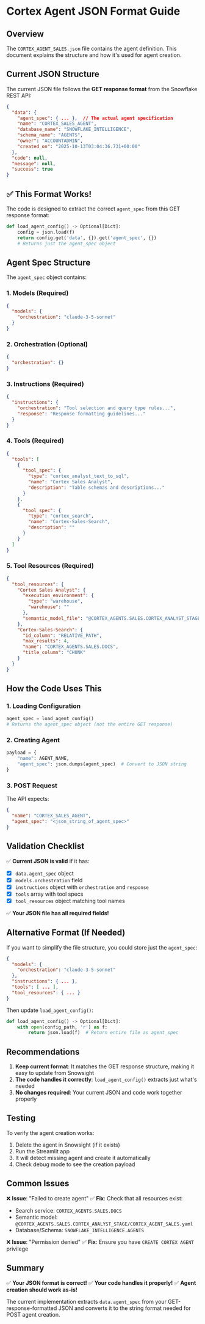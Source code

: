 # Cortex Agent JSON Format Guide

## Overview

The `CORTEX_AGENT_SALES.json` file contains the agent definition. This document explains the structure and how it's used for agent creation.

## Current JSON Structure

The current JSON file follows the **GET response format** from the Snowflake REST API:

```json
{
  "data": {
    "agent_spec": { ... },  // The actual agent specification
    "name": "CORTEX_SALES_AGENT",
    "database_name": "SNOWFLAKE_INTELLIGENCE",
    "schema_name": "AGENTS",
    "owner": "ACCOUNTADMIN",
    "created_on": "2025-10-13T03:04:36.731+00:00"
  },
  "code": null,
  "message": null,
  "success": true
}
```

## ✅ This Format Works!

The code is designed to extract the correct `agent_spec` from this GET response format:

```python
def load_agent_config() -> Optional[Dict]:
    config = json.load(f)
    return config.get('data', {}).get('agent_spec', {})
    # Returns just the agent_spec object
```

## Agent Spec Structure

The `agent_spec` object contains:

### 1. **Models** (Required)
```json
{
  "models": {
    "orchestration": "claude-3-5-sonnet"
  }
}
```

### 2. **Orchestration** (Optional)
```json
{
  "orchestration": {}
}
```

### 3. **Instructions** (Required)
```json
{
  "instructions": {
    "orchestration": "Tool selection and query type rules...",
    "response": "Response formatting guidelines..."
  }
}
```

### 4. **Tools** (Required)
```json
{
  "tools": [
    {
      "tool_spec": {
        "type": "cortex_analyst_text_to_sql",
        "name": "Cortex Sales Analyst",
        "description": "Table schemas and descriptions..."
      }
    },
    {
      "tool_spec": {
        "type": "cortex_search",
        "name": "Cortex-Sales-Search",
        "description": ""
      }
    }
  ]
}
```

### 5. **Tool Resources** (Required)
```json
{
  "tool_resources": {
    "Cortex Sales Analyst": {
      "execution_environment": {
        "type": "warehouse",
        "warehouse": ""
      },
      "semantic_model_file": "@CORTEX_AGENTS.SALES.CORTEX_ANALYST_STAGE/CORTEX_AGENT_SALES.yaml"
    },
    "Cortex-Sales-Search": {
      "id_column": "RELATIVE_PATH",
      "max_results": 4,
      "name": "CORTEX_AGENTS.SALES.DOCS",
      "title_column": "CHUNK"
    }
  }
}
```

## How the Code Uses This

### 1. **Loading Configuration**
```python
agent_spec = load_agent_config()
# Returns the agent_spec object (not the entire GET response)
```

### 2. **Creating Agent**
```python
payload = {
    "name": AGENT_NAME,
    "agent_spec": json.dumps(agent_spec)  # Convert to JSON string
}
```

### 3. **POST Request**
The API expects:
```json
{
  "name": "CORTEX_SALES_AGENT",
  "agent_spec": "<json_string_of_agent_spec>"
}
```

## Validation Checklist

✅ **Current JSON is valid** if it has:
- [x] `data.agent_spec` object
- [x] `models.orchestration` field
- [x] `instructions` object with `orchestration` and `response`
- [x] `tools` array with tool specs
- [x] `tool_resources` object matching tool names

✅ **Your JSON file has all required fields!**

## Alternative Format (If Needed)

If you want to simplify the file structure, you could store just the `agent_spec`:

```json
{
  "models": {
    "orchestration": "claude-3-5-sonnet"
  },
  "instructions": { ... },
  "tools": [ ... ],
  "tool_resources": { ... }
}
```

Then update `load_agent_config()`:
```python
def load_agent_config() -> Optional[Dict]:
    with open(config_path, 'r') as f:
        return json.load(f)  # Return entire file as agent_spec
```

## Recommendations

1. **Keep current format**: It matches the GET response structure, making it easy to update from Snowsight
2. **The code handles it correctly**: `load_agent_config()` extracts just what's needed
3. **No changes required**: Your current JSON and code work together properly

## Testing

To verify the agent creation works:

1. Delete the agent in Snowsight (if it exists)
2. Run the Streamlit app
3. It will detect missing agent and create it automatically
4. Check debug mode to see the creation payload

## Common Issues

❌ **Issue**: "Failed to create agent"
✅ **Fix**: Check that all resources exist:
- Search service: `CORTEX_AGENTS.SALES.DOCS`
- Semantic model: `@CORTEX_AGENTS.SALES.CORTEX_ANALYST_STAGE/CORTEX_AGENT_SALES.yaml`
- Database/Schema: `SNOWFLAKE_INTELLIGENCE.AGENTS`

❌ **Issue**: "Permission denied"
✅ **Fix**: Ensure you have `CREATE CORTEX AGENT` privilege

## Summary

✅ **Your JSON format is correct!**
✅ **Your code handles it properly!**
✅ **Agent creation should work as-is!**

The current implementation extracts `data.agent_spec` from your GET-response-formatted JSON and converts it to the string format needed for POST agent creation.

